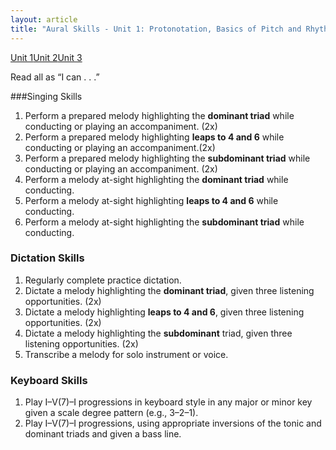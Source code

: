 ```yaml
---
layout: article
title: "Aural Skills - Unit 1: Protonotation, Basics of Pitch and Rhythm"
---
```


<a href="as-unit1.html" class="btn-info">Unit 1</a><a href="as-unit2.html" class="btn-info">Unit 2</a><a href="as-unit3.html" class="btn-info">Unit 3</a>

Read all as “I can . . .”

###Singing Skills
1. Perform a prepared melody highlighting the **dominant triad** while conducting or playing an accompaniment. (2x)
2. Perform a prepared melody highlighting **leaps to 4 and 6** while conducting or playing an accompaniment.(2x)
3. Perform a prepared melody highlighting the **subdominant triad** while conducting or playing an accompaniment. (2x)
4. Perform a melody at-sight highlighting the **dominant triad** while conducting.
5. Perform a melody at-sight highlighting **leaps to 4 and 6** while conducting.
6. Perform a melody at-sight highlighting the **subdominant triad** while conducting.


### Dictation Skills
1. Regularly complete practice dictation.
2. Dictate a melody highlighting the **dominant triad**, given three listening opportunities. (2x)
3. Dictate a melody highlighting **leaps to 4 and 6**, given three listening opportunities. (2x) 
4. Dictate a melody highlighting the **subdominant** triad, given three listening opportunities. (2x) 
5. Transcribe a melody for solo instrument or voice. 
### Keyboard Skills
1. Play I–V(7)–I progressions in keyboard style in any major or minor key given a scale degree pattern (e.g., 3–2–1).
2. Play I–V(7)–I progressions, using appropriate inversions of the tonic and dominant triads and given a bass line.	